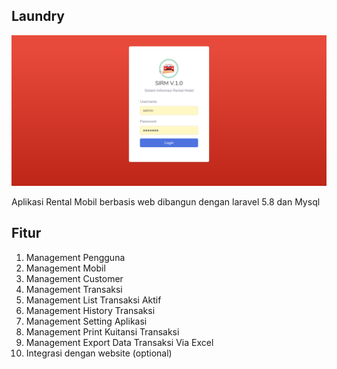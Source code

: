 ## Laundry

![](screenshoot/login.png)

Aplikasi Rental Mobil berbasis web dibangun dengan laravel 5.8 dan Mysql

## Fitur

1. Management Pengguna
2. Management Mobil
3. Management Customer
4. Management Transaksi
5. Management List Transaksi Aktif
5. Management History Transaksi
6. Management Setting Aplikasi
7. Management Print Kuitansi Transaksi
8. Management Export Data Transaksi Via Excel
9. Integrasi dengan website (optional)


